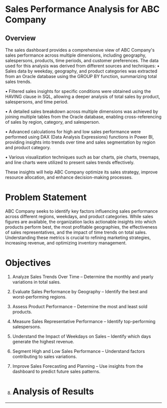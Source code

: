 # Sales Performance Analysis for ABC Company
## Overview

The sales dashboard provides a comprehensive view of ABC Company's sales performance across multiple dimensions, including geography, salespersons, products, time periods, and customer preferences. The data used for this analysis was derived from different sources and techniques:
•	Sales data by weekday, geography, and product categories was extracted from an Oracle database using the GROUP BY function, summarizing total sales trends.

•	Filtered sales insights for specific conditions were obtained using the HAVING clause in SQL, allowing a deeper analysis of total sales by product, salespersons, and time period.

•	A detailed sales breakdown across multiple dimensions was achieved by joining multiple tables from the Oracle database, enabling cross-referencing of sales by region, category, and salesperson.

•	Advanced calculations for high and low sales performance were performed using DAX (Data Analysis Expressions) functions in Power BI, providing insights into trends over time and sales segmentation by region and product category.

•	Various visualization techniques such as bar charts, pie charts, treemaps, and line charts were utilized to present sales trends effectively.

These insights will help ABC Company optimize its sales strategy, improve resource allocation, and enhance decision-making processes.

# Problem Statement

ABC Company seeks to identify key factors influencing sales performance across different regions, weekdays, and product categories. While sales figures are available, the organization lacks actionable insights into which products perform best, the most profitable geographies, the effectiveness of sales representatives, and the impact of time trends on total sales. Understanding these metrics is crucial to refining marketing strategies, increasing revenue, and optimizing inventory management.

# Objectives
1.	Analyze Sales Trends Over Time – Determine the monthly and yearly variations in total sales.
  
2.	Evaluate Sales Performance by Geography – Identify the best and worst-performing regions.
  
3.	Assess Product Performance – Determine the most and least sold products.
   
4.	Measure Sales Representative Performance – Identify top-performing salespersons.
   
5.	Understand the Impact of Weekdays on Sales – Identify which days generate the highest revenue.
    
6.	Segment High and Low Sales Performance – Understand factors contributing to sales variations.
    
7.	Improve Sales Forecasting and Planning – Use insights from the dashboard to predict future sales patterns.

14.	# Analysis of Results
________________________________________
